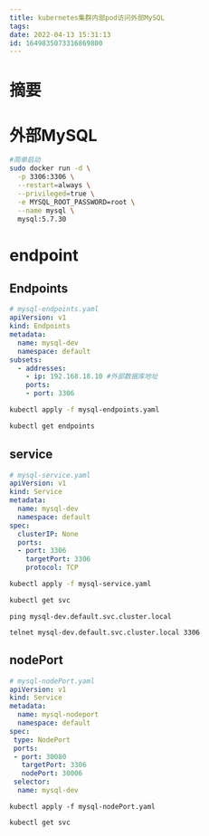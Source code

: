 ```yaml
---
title: kubernetes集群内部pod访问外部MySQL
tags: 
date: 2022-04-13 15:31:13
id: 1649835073316869800
---
```

# 摘要







# 外部MySQL

```sh
#简单启动
sudo docker run -d \
  -p 3306:3306 \
  --restart=always \
  --privileged=true \
  -e MYSQL_ROOT_PASSWORD=root \
  --name mysql \
  mysql:5.7.30
```

# endpoint

## Endpoints

```yaml
# mysql-endpoints.yaml
apiVersion: v1
kind: Endpoints
metadata:
  name: mysql-dev
  namespace: default
subsets:
  - addresses:
    - ip: 192.168.18.10 #外部数据库地址
    ports:
    - port: 3306
```

```sh
kubectl apply -f mysql-endpoints.yaml
```

```sh
kubectl get endpoints
```



## service

```yaml
# mysql-service.yaml 
apiVersion: v1
kind: Service
metadata:
  name: mysql-dev
  namespace: default
spec:
  clusterIP: None
  ports:
  - port: 3306
    targetPort: 3306
    protocol: TCP
```

```sh
kubectl apply -f mysql-service.yaml
```

```sh
kubectl get svc
```



```
ping mysql-dev.default.svc.cluster.local
```

```
telnet mysql-dev.default.svc.cluster.local 3306
```



## nodePort

```yaml
# mysql-nodePort.yaml
apiVersion: v1
kind: Service
metadata:
  name: mysql-nodeport
  namespace: default
spec:
 type: NodePort
 ports:
 - port: 30080          
   targetPort: 3306
   nodePort: 30006
 selector:
  name: mysql-dev
```

```
kubectl apply -f mysql-nodePort.yaml
```

```sh
kubectl get svc
```









